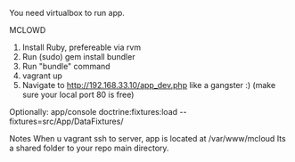 You need virtualbox to run app.

MCLOWD
 1. Install Ruby, prefereable via rvm
 2. Run (sudo) gem install bundler
 3. Run "bundle" command
 4. vagrant up
 5. Navigate to http://192.168.33.10/app_dev.php like a gangster :) (make sure your local port 80 is free)

Optionally:
    app/console doctrine:fixtures:load --fixtures=src/App/DataFixtures/

Notes
When u vagrant ssh to server, app is located at /var/www/mcloud
Its a shared folder to your repo main directory.
